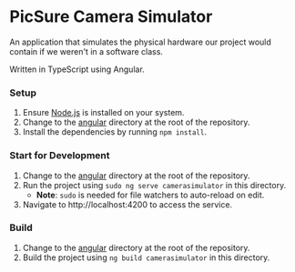 # PicSure Camera Simulator

An application that simulates the physical hardware our project would contain if we weren't in a software class.

Written in TypeScript using Angular.

### Setup

1. Ensure [Node.js](https://nodejs.org) is installed on your system.
2. Change to the [angular](../../../angular) directory at the root of the repository.
3. Install the dependencies by running `npm install`.

### Start for Development

1. Change to the [angular](../../../angular) directory at the root of the repository.
2. Run the project using `sudo ng serve camerasimulator` in this directory.
   - **Note**: `sudo` is needed for file watchers to auto-reload on edit.
3. Navigate to http://localhost:4200 to access the service.

### Build

1. Change to the [angular](../../../angular) directory at the root of the repository.
2. Build the project using `ng build camerasimulator` in this directory.
